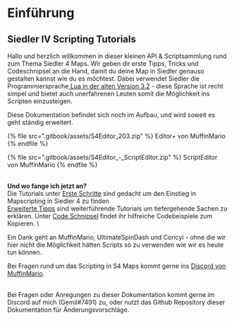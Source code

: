 # Einführung

## Siedler IV Scripting Tutorials

Hallo und herzlich willkommen in dieser kleinen API & Scriptsammlung rund zum Thema Siedler 4 Maps. Wir geben dir erste Tipps, Tricks und Codeschnipsel an die Hand, damit du deine Map in Siedler genauso gestalten kannst wie du es möchtest. Dabei verwendet Siedler die Programmiersprache[ Lua in der alten Version 3.2](https://www.lua.org/manual/3.2/manual.html) - diese Sprache ist recht simpel und bietet auch unerfahrenen Leuten somit die Möglichkeit ins Scripten einzusteigen.&#x20;

Diese Dokumentation befindet sich noch im Aufbau, und wird soweit es geht ständig erweitert.&#x20;

{% file src=".gitbook/assets/S4Editor_203.zip" %}
Editor+ von MuffinMario
{% endfile %}

{% file src=".gitbook/assets/S4Editor_-_ScriptEditor.zip" %}
ScriptEditor von MuffinMario
{% endfile %}

\
**Und wo fange ich jetzt an?**\
Die Tutorials unter [Erste Schritte](tutorials/aller-anfang/) sind gedacht um den Einstieg in Mapscripting in Siedler 4 zu finden\
[Erweiterte Tipps](tutorials/advanced-tipps/) sind weiterführende Tutorials um tiefergehende Sachen zu erklären. Unter [Code Schnipsel](tutorials/code-snippets/) findet ihr hilfreiche Codebeispiele zum Kopieren. \


Ein Dank geht an MuffinMario, UltimateSpinDash und Concyl - ohne die wir hier nicht die Möglichkeit hätten Scripts so zu verwenden wie wir es heute tun können.&#x20;

Bei Fragen rund um das Scripting in S4 Maps kommt gerne ins [Discord von MuffinMario](https://discord.gg/EbsTS97ZYT).

\
Bei Fragen oder Anregungen zu dieser Dokumentation kommt gerne im Discord auf mich (Gemil#7491) zu, oder nutzt das Github Repository dieser Dokumentation für Änderungsvorschläge.&#x20;
